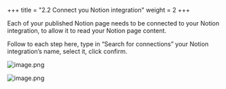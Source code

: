 +++
title = "2.2 Connect you Notion integration"
weight = 2
+++


Each of your published Notion page needs to be connected to your Notion integration, to allow it to read your Notion page content.


Follow to each step here, type in “Search for connections” your Notion integration’s name, select it, click confirm.


![image.png](/images/002-ii-level-1-notion-to-md/002-2-setup-notion-page/9-741637-image.png)


![image.png](/images/002-ii-level-1-notion-to-md/002-2-setup-notion-page/9-988286-image.png)


